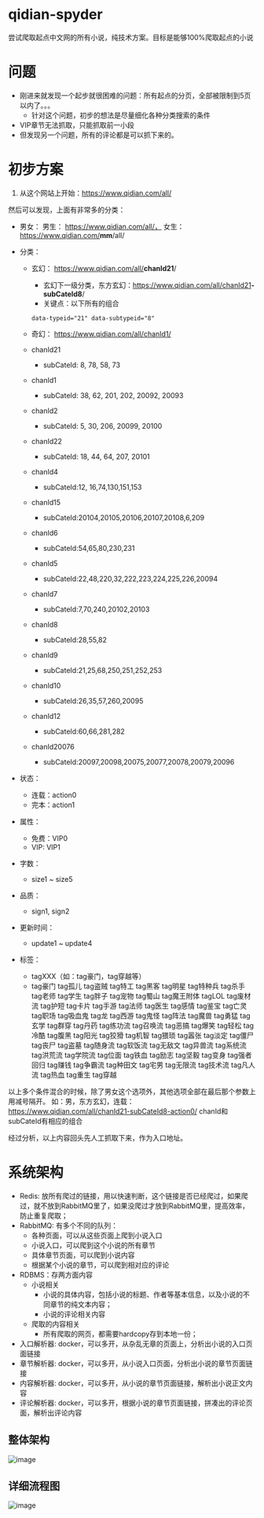 # qidian-spyder
尝试爬取起点中文网的所有小说，纯技术方案。目标是能够100%爬取起点的小说

# 问题
- 刚进来就发现一个起步就很困难的问题：所有起点的分页，全部被限制到5页以内了。。。
   - 针对这个问题，初步的想法是尽量细化各种分类搜索的条件
- VIP章节无法抓取，只能抓取前一小段
- 但发现另一个问题，所有的评论都是可以抓下来的。


# 初步方案
1. 从这个网站上开始：https://www.qidian.com/all/

然后可以发现，上面有非常多的分类：

  - 男女： 男生： https://www.qidian.com/all/， 女生： https://www.qidian.com/<B>mm</B>/all/
  - 分类：
    - 玄幻： https://www.qidian.com/all/<B>chanId21</B>/ 
      - 玄幻下一级分类，东方玄幻：https://www.qidian.com/all/chanId21<B>-subCateId8</B>/
      - 关键点：以下所有的组合
      ```
      data-typeid="21" data-subtypeid="8" 
      ```
    - 奇幻： https://www.qidian.com/all/chanId1/

    - chanId21
      - subCateId: 8, 78, 58, 73
    - chanId1
      - subCateId: 38, 62, 201, 202, 20092, 20093
    - chanId2
      - subCateId: 5, 30, 206, 20099, 20100
    - chanId22
      - subCateId: 18, 44, 64, 207, 20101

    - chanId4
      - subCateId:12, 16,74,130,151,153
    - chanId15
      - subCateId:20104,20105,20106,20107,20108,6,209
    - chanId6
      - subCateId:54,65,80,230,231
    - chanId5
      - subCateId:22,48,220,32,222,223,224,225,226,20094
    - chanId7
      - subCateId:7,70,240,20102,20103

    - chanId8
      - subCateId:28,55,82
    - chanId9
      - subCateId:21,25,68,250,251,252,253
    - chanId10
      - subCateId:26,35,57,260,20095
    - chanId12
      - subCateId:60,66,281,282
    - chanId20076
      - subCateId:20097,20098,20075,20077,20078,20079,20096


  - 状态：
    - 连载：action0
    - 完本：action1
  - 属性：
    - 免费：VIP0
    - VIP: VIP1
  - 字数：
    - size1 ~ size5
  - 品质：
    - sign1, sign2
  - 更新时间：
    - update1 ~ update4
  - 标签：
    - tagXXX（如：tag豪门，tag穿越等）
    - tag豪门 tag孤儿 tag盗贼 tag特工 tag黑客 tag明星 tag特种兵 tag杀手 tag老师 tag学生 tag胖子 tag宠物 tag蜀山 tag魔王附体 tagLOL tag废材流 tag护短 tag卡片 tag手游 tag法师 tag医生 tag感情 tag鉴宝 tag亡灵 tag职场 tag吸血鬼 tag龙 tag西游 tag鬼怪 tag阵法 tag魔兽 tag勇猛 tag玄学 tag群穿 tag丹药 tag练功流 tag召唤流 tag恶搞 tag爆笑 tag轻松 tag冷酷 tag腹黑 tag阳光 tag狡猾 tag机智 tag猥琐 tag嚣张 tag淡定 tag僵尸 tag丧尸 tag盗墓 tag随身流 tag软饭流 tag无敌文 tag异兽流 tag系统流 tag洪荒流 tag学院流 tag位面 tag铁血 tag励志 tag坚毅 tag变身 tag强者回归 tag赚钱 tag争霸流 tag种田文 tag宅男 tag无限流 tag技术流 tag凡人流 tag热血 tag重生 tag穿越


以上多个条件混合的时候，除了男女这个选项外，其他选项全部在最后那个参数上用减号隔开。
如：男，东方玄幻，连载： https://www.qidian.com/all/chanId21-subCateId8-action0/
chanId和subCateId有相应的组合

经过分析，以上内容回头先人工抓取下来，作为入口地址。


# 系统架构
- Redis: 放所有爬过的链接，用以快速判断，这个链接是否已经爬过，如果爬过，就不放到RabbitMQ里了，如果没爬过才放到RabbitMQ里，提高效率，防止重复爬取；
- RabbitMQ: 有多个不同的队列：
  - 各种页面，可以从这些页面上爬到小说入口
  - 小说入口，可以爬到这个小说的所有章节
  - 具体章节页面，可以爬到小说内容
  - 根据某个小说的章节，可以爬到相对应的评论
- RDBMS：存两方面内容
  - 小说相关
    - 小说的具体内容，包括小说的标题、作者等基本信息，以及小说的不同章节的纯文本内容；
    - 小说的评论相关内容
  - 爬取的内容相关
    - 所有爬取的网页，都需要hardcopy存到本地一份；
- 入口解析器: docker，可以多开，从杂乱无章的页面上，分析出小说的入口页面链接
- 章节解析器: docker，可以多开，从小说入口页面，分析出小说的章节页面链接
- 内容解析器: docker，可以多开，从小说的章节页面链接，解析出小说正文内容
- 评论解析器: docker，可以多开，根据小说的章节页面链接，拼凑出的评论页面，解析出评论内容

## 整体架构
![image](https://user-images.githubusercontent.com/25471485/134043003-13d1f67d-d2ea-463e-9973-0954ca379d5b.png)

## 详细流程图
![image](https://user-images.githubusercontent.com/25471485/134043158-6bc0fd4b-678c-4e98-81d2-a3f4611b4919.png)

